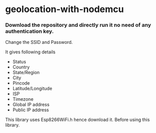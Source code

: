 # geolocation-with-nodemcu

### Download the repository and directly run it no need of any authentication key.

Change the SSID and Password.

It gives following details
* Status
* Country
* State/Region
* City
* Pincode
* Latitude/Longitude
* ISP
* Timezone
* Global IP address
* Public IP address

This library uses Esp8266WiFi.h hence download it. Before using this library. 

